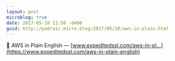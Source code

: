 ```yaml
---
layout: post
microblog: true
date: 2017-05-10 11:58 -0400
guid: http://padraic.micro.blog/2017/05/10/aws-in-plain.html
---
```

🔗 AWS in Plain English — [www.expeditedssl.com/aws-in-pl...](https://www.expeditedssl.com/aws-in-plain-english)
